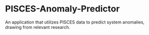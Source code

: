 # PISCES-Anomaly-Predictor
An application that utilizes PISCES data to predict system anomalies, drawing from relevant research.
